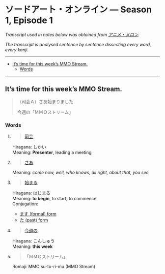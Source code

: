 # ソードアート・オンライン — Season 1, Episode 1

*Transcript used in notes below was obtained from [アニメ・メロン](https://animelon.com/video/57a81214b9de7414d1ea0825).*

*The transcript is analysed sentence by sentence dissecting every word, every kanji.*

---

- [It’s time for this week’s MMO Stream.](#its-time-for-this-weeks-mmo-stream)
  - [Words](#words)

---

## It’s time for this week’s MMO Stream.

>（司会Ａ）さあ始まりました
>
> 今週の「ＭＭＯストリーム」

### Words

1. > [司会](https://jisho.org/word/司会)

    Hiragana: しかい\
    Meaning: **Presenter**, leading a meeting

2. > [さあ](https://jisho.org/word/さあ)

    Meaning: *come now, well, who knows, all right, about that, you see*

3. > [始まる](https://jisho.org/word/始まる)

    Hiragana: はじまる\
    Meaning: **to begin**, to start, to commence\
    Conjugation:
    - [ます (formal) form](../ます.md)
    - [た (past) form](../た.md)

4. > [今週の](https://jisho.org/word/今週)

    Hiragana: こんしゅう\
    Meaning: **this week**

5. > 「ＭＭＯストリーム」

    Romaji: MMO su-to-ri-mu (MMO Stream)

